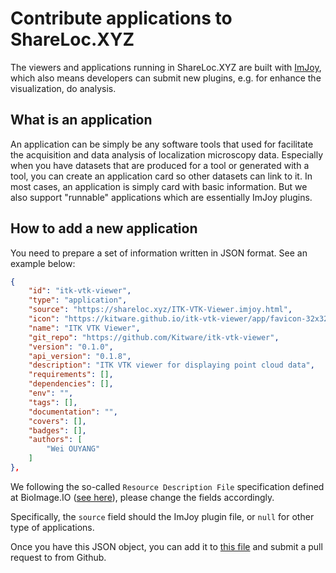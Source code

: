 # Contribute applications to ShareLoc.XYZ

The viewers and applications running in ShareLoc.XYZ are built with [ImJoy](https://imjoy.io), which also means developers can submit new plugins, e.g. for enhance the visualization, do analysis.


## What is an application

An application can be simply be any software tools that used for facilitate the acquisition and data analysis of localization microscopy data. Especially when you have datasets that are produced for a tool or generated with a tool, you can create an application card so other datasets can link to it. In most cases, an application is simply card with basic information. But we also support "runnable" applications which are essentially ImJoy plugins.


## How to add a new application

You need to prepare a set of information written in JSON format. See an example below:
```json
{
    "id": "itk-vtk-viewer",
    "type": "application",
    "source": "https://shareloc.xyz/ITK-VTK-Viewer.imjoy.html",
    "icon": "https://kitware.github.io/itk-vtk-viewer/app/favicon-32x32.png",
    "name": "ITK VTK Viewer",
    "git_repo": "https://github.com/Kitware/itk-vtk-viewer",
    "version": "0.1.0",
    "api_version": "0.1.8",
    "description": "ITK VTK viewer for displaying point cloud data",
    "requirements": [],
    "dependencies": [],
    "env": "",
    "tags": [],
    "documentation": "",
    "covers": [],
    "badges": [],
    "authors": [
        "Wei OUYANG"
    ]
},
```

We following the so-called `Resource Description File` specification defined at BioImage.IO ([see here](https://github.com/bioimage-io/spec-bioimage-io/blob/gh-pages/rdf_spec_latest.md)), please change the fields accordingly.

Specifically, the `source` field should the ImJoy plugin file, or `null` for other type of applications.

Once you have this JSON object, you can add it to [this file](https://github.com/imodpasteur/ShareLoc.XYZ/blob/main/public/manifest.shareloc.json) and submit a pull request to from Github.
